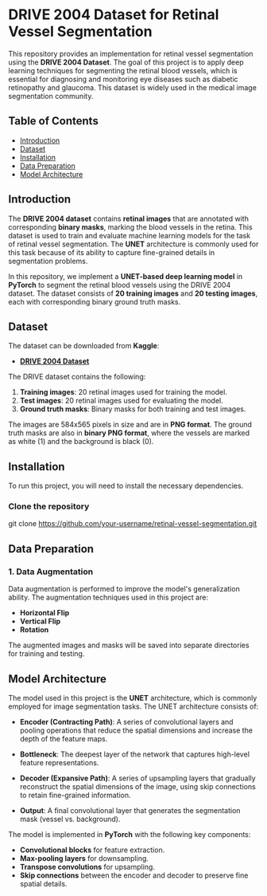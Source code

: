 # DRIVE 2004 Dataset for Retinal Vessel Segmentation

This repository provides an implementation for retinal vessel segmentation using the **DRIVE 2004 Dataset**. The goal of this project is to apply deep learning techniques for segmenting the retinal blood vessels, which is essential for diagnosing and monitoring eye diseases such as diabetic retinopathy and glaucoma. This dataset is widely used in the medical image segmentation community.

## Table of Contents

- [Introduction](#introduction)
- [Dataset](#dataset)
- [Installation](#installation)
- [Data Preparation](#data-preparation)
- [Model Architecture](#model-architecture)


## Introduction

The **DRIVE 2004 dataset** contains **retinal images** that are annotated with corresponding **binary masks**, marking the blood vessels in the retina. This dataset is used to train and evaluate machine learning models for the task of retinal vessel segmentation. The **UNET** architecture is commonly used for this task because of its ability to capture fine-grained details in segmentation problems.

In this repository, we implement a **UNET-based deep learning model** in **PyTorch** to segment the retinal blood vessels using the DRIVE 2004 dataset. The dataset consists of **20 training images** and **20 testing images**, each with corresponding binary ground truth masks.

## Dataset

The dataset can be downloaded from **Kaggle**:

- **[DRIVE 2004 Dataset](https://www.kaggle.com/datasets/zionfuo/drive2004)**

The DRIVE dataset contains the following:

1. **Training images**: 20 retinal images used for training the model.
2. **Test images**: 20 retinal images used for evaluating the model.
3. **Ground truth masks**: Binary masks for both training and test images.

The images are 584x565 pixels in size and are in **PNG format**. The ground truth masks are also in **binary PNG format**, where the vessels are marked as white (1) and the background is black (0).



## Installation

To run this project, you will need to install the necessary dependencies.

### Clone the repository

git clone https://github.com/your-username/retinal-vessel-segmentation.git


## Data Preparation

### 1. Data Augmentation
Data augmentation is performed to improve the model's generalization ability. The augmentation techniques used in this project are:

- **Horizontal Flip**
- **Vertical Flip**
- **Rotation**

The augmented images and masks will be saved into separate directories for training and testing.

## Model Architecture

The model used in this project is the **UNET** architecture, which is commonly employed for image segmentation tasks. The UNET architecture consists of:

- **Encoder (Contracting Path)**: A series of convolutional layers and pooling operations that reduce the spatial dimensions and increase the depth of the feature maps.
  
- **Bottleneck**: The deepest layer of the network that captures high-level feature representations.
  
- **Decoder (Expansive Path)**: A series of upsampling layers that gradually reconstruct the spatial dimensions of the image, using skip connections to retain fine-grained information.
  
- **Output**: A final convolutional layer that generates the segmentation mask (vessel vs. background).

The model is implemented in **PyTorch** with the following key components:

- **Convolutional blocks** for feature extraction.
- **Max-pooling layers** for downsampling.
- **Transpose convolutions** for upsampling.
- **Skip connections** between the encoder and decoder to preserve fine spatial details.

